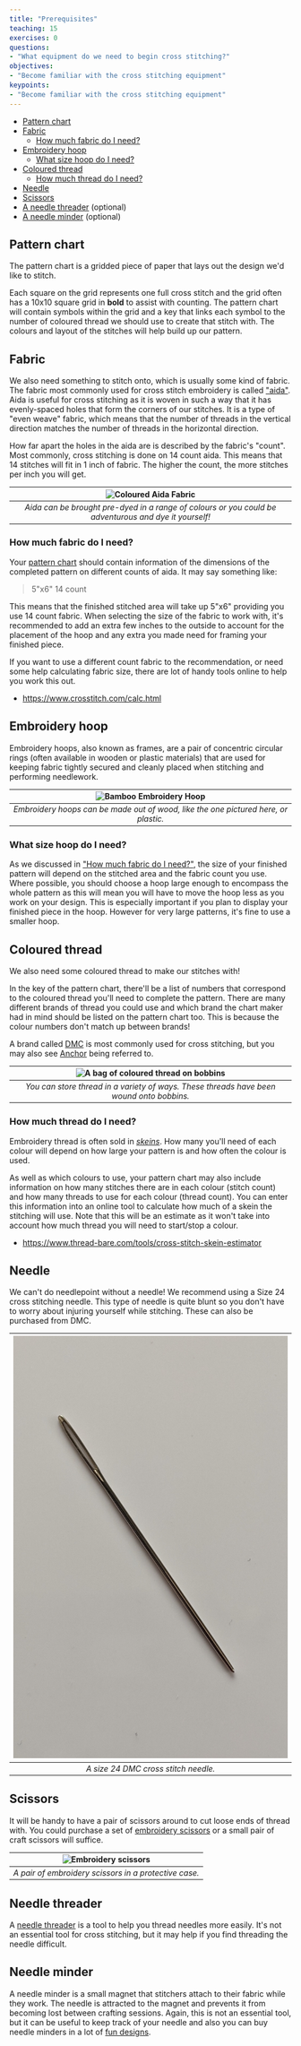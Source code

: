 ```yaml
---
title: "Prerequisites"
teaching: 15
exercises: 0
questions:
- "What equipment do we need to begin cross stitching?"
objectives:
- "Become familiar with the cross stitching equipment"
keypoints:
- "Become familiar with the cross stitching equipment"
---
```


- [Pattern chart](#pattern-chart)
- [Fabric](#fabric)
  - [How much fabric do I need?](#how-much-fabric-do-i-need)
- [Embroidery hoop](#embroidery-hoop)
  - [What size hoop do I need?](#what-size-hoop-do-i-need)
- [Coloured thread](#coloured-thread)
  - [How much thread do I need?](#how-much-thread-do-i-need)
- [Needle](#needle)
- [Scissors](#scissors)
- [A needle threader](#needle-threader) (optional)
- [A needle minder](#needle-minder) (optional)

## Pattern chart

The pattern chart is a gridded piece of paper that lays out the design we'd like to stitch.

Each square on the grid represents one full cross stitch and the grid often has a 10x10 square grid in **bold** to assist with counting.
The pattern chart will contain symbols within the grid and a key that links each symbol to the number of coloured thread we should use to create that stitch with.
The colours and layout of the stitches will help build up our pattern.

## Fabric

We also need something to stitch onto, which is usually some kind of fabric.
The fabric most commonly used for cross stitch embroidery is called ["aida"](https://en.wikipedia.org/wiki/Aida_cloth).
Aida is useful for cross stitching as it is woven in such a way that it has evenly-spaced holes that form the corners of our stitches.
It is a type of "even weave" fabric, which means that the number of threads in the vertical direction matches the number of threads in the horizontal direction.

How far apart the holes in the aida are is described by the fabric's "count".
Most commonly, cross stitching is done on 14 count aida.
This means that 14 stitches will fit in 1 inch of fabric.
The higher the count, the more stitches per inch you will get.

| ![Coloured Aida Fabric](../fig/episodes/01-prerequisites/fabric.jpg) |
| :---: |
| _Aida can be brought pre-dyed in a range of colours or you could be adventurous and dye it yourself!_ |

### How much fabric do I need?

Your [pattern chart](#pattern-chart) should contain information of the dimensions of the completed pattern on different counts of aida.
It may say something like:

> 5"x6" 14 count

This means that the finished stitched area will take up 5"x6" providing you use 14 count fabric.
When selecting the size of the fabric to work with, it's recommended to add an extra few inches to the outside to account for the placement of the hoop and any extra you made need for framing your finished piece.

If you want to use a different count fabric to the recommendation, or need some help calculating fabric size, there are lot of handy tools online to help you work this out.

- <https://www.crosstitch.com/calc.html>

## Embroidery hoop

Embroidery hoops, also known as frames, are a pair of concentric circular rings (often available in wooden or plastic materials) that are used for keeping fabric tightly secured and cleanly placed when stitching and performing needlework.

| ![Bamboo Embroidery Hoop](../fig/episodes/01-prerequisites/hoop.png) |
| :---: |
| _Embroidery hoops can be made out of wood, like the one pictured here, or plastic._ |

### What size hoop do I need?

As we discussed in ["How much fabric do I need?"](#how-much-fabric-do-i-need), the size of your finished pattern will depend on the stitched area and the fabric count you use.
Where possible, you should choose a hoop large enough to encompass the whole pattern as this will mean you will have to move the hoop less as you work on your design.
This is especially important if you plan to display your finished piece in the hoop.
However for very large patterns, it's fine to use a smaller hoop.

## Coloured thread

We also need some coloured thread to make our stitches with!

In the key of the pattern chart, there'll be a list of numbers that correspond to the coloured thread you'll need to complete the pattern.
There are many different brands of thread you could use and which brand the chart maker had in mind should be listed on the pattern chart too.
This is because the colour numbers don't match up between brands!

A brand called [DMC](https://www.dmc.com/) is most commonly used for cross stitching, but you may also see [Anchor](https://anchorcrafts.com/) being referred to.

| ![A bag of coloured thread on bobbins](../fig/episodes/01-prerequisites/thread.png) |
| :---: |
| _You can store thread in a variety of ways. These threads have been wound onto bobbins._ |

### How much thread do I need?

Embroidery thread is often sold in [_skeins_](https://www.merriam-webster.com/dictionary/skein).
How many you'll need of each colour will depend on how large your pattern is and how often the colour is used.

As well as which colours to use, your pattern chart may also include information on how many stitches there are in each colour (stitch count) and how many threads to use for each colour (thread count).
You can enter this information into an online tool to calculate how much of a skein the stitching will use.
Note that this will be an estimate as it won't take into account how much thread you will need to start/stop a colour.

- <https://www.thread-bare.com/tools/cross-stitch-skein-estimator>

## Needle

We can't do needlepoint without a needle!
We recommend using a Size 24 cross stitching needle.
This type of needle is quite blunt so you don't have to worry about injuring yourself while stitching.
These can also be purchased from DMC.

| ![Embroidery needle](../fig/episodes/01-prerequisites/needle.png) |
| :---: |
| _A size 24 DMC cross stitch needle._ |

## Scissors

It will be handy to have a pair of scissors around to cut loose ends of thread with.
You could purchase a set of [embroidery scissors](https://www.sewessential.co.uk/sewing-tools-and-gadgets/sewing-tools/scissors/embroidery-scissors) or a small pair of craft scissors will suffice.

| ![Embroidery scissors](../fig/episodes/01-prerequisites/scissors.png) |
| :---: |
| _A pair of embroidery scissors in a protective case._ |

## Needle threader

A [needle threader](https://www.amazon.co.uk/DMC-6112-Aluminum-Needle-Threader/dp/B000YZALOG) is a tool to help you thread needles more easily.
It's not an essential tool for cross stitching, but it may help if you find threading the needle difficult.

## Needle minder

A needle minder is a small magnet that stitchers attach to their fabric while they work.
The needle is attracted to the magnet and prevents it from becoming lost between crafting sessions.
Again, this is not an essential tool, but it can be useful to keep track of your needle and also you can buy needle minders in a lot of [fun designs](https://www.etsy.com/uk/search?q=needle%20minder&ref=auto-1&as_prefix=needle).
